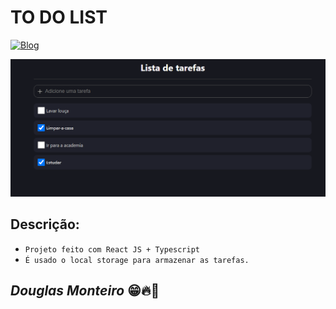
# TO DO LIST

[![Blog](https://img.shields.io/website?label=deploy&style=for-the-badge&url=https://todo-ts-dun.vercel.app/)](https://todo-ts-dun.vercel.app/)

<p align="center">
  <img src="src/assets/preview/home_preview.png">
</p>

## Descrição:

- `Projeto feito com React JS + Typescript`
- `É usado o local storage para armazenar as tarefas.`


## <i>Douglas Monteiro</i> 😁🔥🚀
